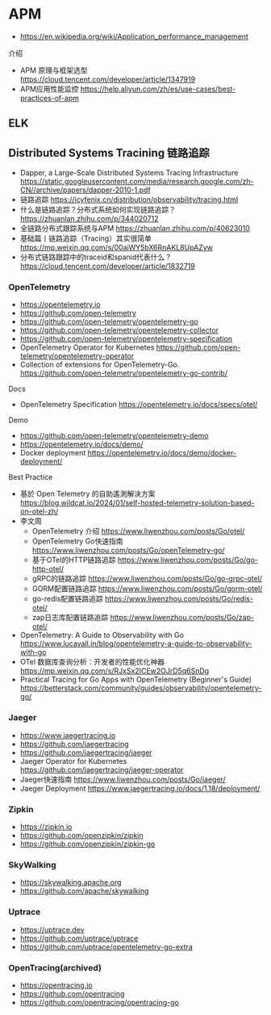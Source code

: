 # APM
- https://en.wikipedia.org/wiki/Application_performance_management

介绍
- APM 原理与框架选型 https://cloud.tencent.com/developer/article/1347919
- APM应用性能监控 https://help.aliyun.com/zh/es/use-cases/best-practices-of-apm


## ELK


## Distributed Systems Tracining 链路追踪
- Dapper, a Large-Scale Distributed Systems Tracing Infrastructure https://static.googleusercontent.com/media/research.google.com/zh-CN//archive/papers/dapper-2010-1.pdf
- 链路追踪 https://icyfenix.cn/distribution/observability/tracing.html
- 什么是链路追踪？分布式系统如何实现链路追踪？https://zhuanlan.zhihu.com/p/344020712
- 全链路分布式跟踪系统与APM https://zhuanlan.zhihu.com/p/40623010
- 基础篇丨链路追踪（Tracing）其实很简单 https://mp.weixin.qq.com/s/00aiWY5bX6RnAKL8UpAZyw
- 分布式链路跟踪中的traceid和spanid代表什么？https://cloud.tencent.com/developer/article/1832719

### OpenTelemetry
- https://opentelemetry.io
- https://github.com/open-telemetry
- https://github.com/open-telemetry/opentelemetry-go
- https://github.com/open-telemetry/opentelemetry-collector
- https://github.com/open-telemetry/opentelemetry-specification
- OpenTelemetry Operator for Kubernetes https://github.com/open-telemetry/opentelemetry-operator
- Collection of extensions for OpenTelemetry-Go. https://github.com/open-telemetry/opentelemetry-go-contrib/

Docs
- OpenTelemetry Specification https://opentelemetry.io/docs/specs/otel/

Demo
- https://github.com/open-telemetry/opentelemetry-demo
- https://opentelemetry.io/docs/demo/
- Docker deployment https://opentelemetry.io/docs/demo/docker-deployment/

Best Practice
- 基於 Open Telemetry 的自助遙測解決方案 https://blog.wildcat.io/2024/01/self-hosted-telemetry-solution-based-on-otel-zh/
- 李文周
  - OpenTelemetry 介绍 https://www.liwenzhou.com/posts/Go/otel/
  - OpenTelemetry Go快速指南 https://www.liwenzhou.com/posts/Go/openTelemetry-go/
  - 基于OTel的HTTP链路追踪 https://www.liwenzhou.com/posts/Go/go-http-otel/
  - gRPC的链路追踪 https://www.liwenzhou.com/posts/Go/go-grpc-otel/
  - GORM配置链路追踪 https://www.liwenzhou.com/posts/Go/gorm-otel/
  - go-redis配置链路追踪 https://www.liwenzhou.com/posts/Go/redis-otel/
  - zap日志库配置链路追踪 https://www.liwenzhou.com/posts/Go/zap-otel/
- OpenTelemetry: A Guide to Observability with Go https://www.lucavall.in/blog/opentelemetry-a-guide-to-observability-with-go
- OTel 数据库查询分析：开发者的性能优化神器 https://mp.weixin.qq.com/s/RJxSx2ICEw2OJrD5q6SnDg
- Practical Tracing for Go Apps with OpenTelemetry (Beginner's Guide) https://betterstack.com/community/guides/observability/opentelemetry-go/

### Jaeger
- https://www.jaegertracing.io
- https://github.com/jaegertracing
- https://github.com/jaegertracing/jaeger
- Jaeger Operator for Kubernetes https://github.com/jaegertracing/jaeger-operator
- Jaeger快速指南 https://www.liwenzhou.com/posts/Go/jaeger/
- Jaeger Deployment https://www.jaegertracing.io/docs/1.18/deployment/

### Zipkin
- https://zipkin.io
- https://github.com/openzipkin/zipkin
- https://github.com/openzipkin/zipkin-go

### SkyWalking
- https://skywalking.apache.org
- https://github.com/apache/skywalking

### Uptrace
- https://uptrace.dev
- https://github.com/uptrace/uptrace
- https://github.com/uptrace/opentelemetry-go-extra

### OpenTracing(archived)
- https://opentracing.io
- https://github.com/opentracing
- https://github.com/opentracing/opentracing-go
